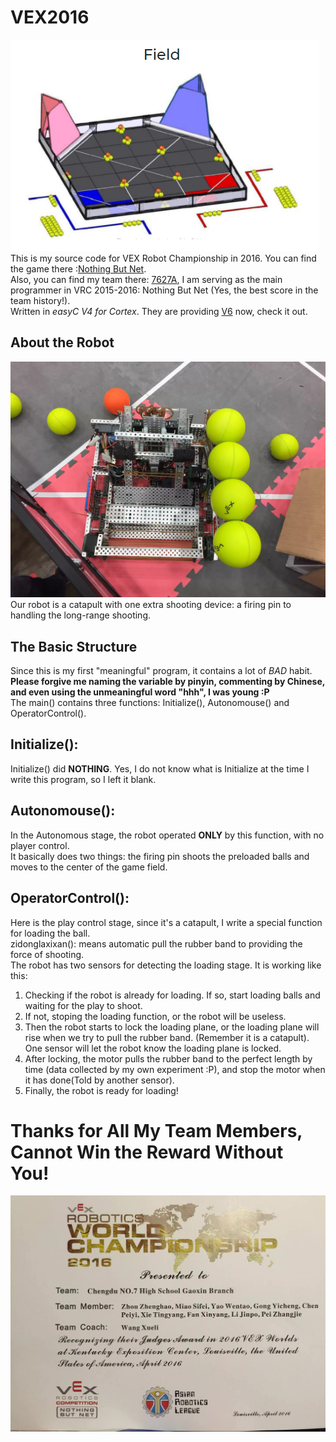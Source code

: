 # VEX2016
![VEX2016](/images/Game.png)  
This is my source code for VEX Robot Championship in 2016. You can find the game there :[Nothing But Net](https://www.roboticseducation.org/vrc-nothing-but-net/).  
Also, you can find my team there: [7627A](https://www.robotevents.com/teams/VRC/7627A), I am serving as the main programmer in VRC 2015-2016: Nothing But Net (Yes, the best score in the team history!).  
Written in *easyC V4 for Cortex*. They are providing [V6](https://shop.intelitek.com/easyC-V6-for-IQEDR--Perpetual_p_122.html) now, check it out.
## About the Robot  
![OurRobot](/images/TheRobot.jpg)  
Our robot is a catapult with one extra shooting device: a firing pin to handling the long-range shooting.
## The Basic Structure
Since this is my first "meaningful" program, it contains a lot of *BAD* habit. 
**Please forgive me naming the variable by pinyin, commenting by Chinese, and even using the unmeaningful word "hhh", I was young :P**  
The main() contains three functions: Initialize(), Autonomouse() and OperatorControl().
## Initialize():  
Initialize() did **NOTHING**. Yes, I do not know what is Initialize at the time I write this program, so I left it blank.
## Autonomouse():  
In the Autonomous stage, the robot operated **ONLY** by this function, with no player control.  
It basically does two things: the firing pin shoots the preloaded balls and moves to the center of the game field.
## OperatorControl():
Here is the play control stage, since it's a catapult, I write a special function for loading the ball.  
zidonglaxixan(): means automatic pull the rubber band to providing the force of shooting.  
The robot has two sensors for detecting the loading stage.
It is working like this:
1. Checking if the robot is already for loading. If so, start loading balls and waiting for the play to shoot.
2. If not, stoping the loading function, or the robot will be useless.
3. Then the robot starts to lock the loading plane, or the loading plane will rise when we try to pull the rubber band. (Remember it is a catapult). One sensor will let the robot know the loading plane is locked.
4. After locking, the motor pulls the rubber band to the perfect length by time (data collected by my own experiment :P), and stop the motor when it has done(Told by another sensor).
5. Finally, the robot is ready for loading!  

# Thanks for All My Team Members, Cannot Win the Reward Without You!
![Reward](/images/TheReward.jpg)  
